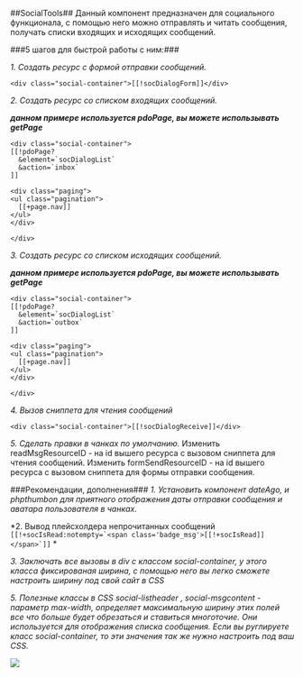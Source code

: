 ##SocialTools##
Данный компонент предназначен для социального функционала, с помощью него можно отправлять и читать сообщения, получать списки входящих и исходящих сообщений.

###5 шагов  для быстрой работы с ним:###

*1. Создать ресурс с формой отправки сообщений.*

 ```
<div class="social-container">[[!socDialogForm]]</div>
```
*2. Создать ресурс со списком входящих сообщений.*

**_данном примере используется pdoPage, вы можете использывать getPage_**

```
<div class="social-container">
[[!pdoPage?
  &element=`socDialogList`
  &action=`inbox`
]]

<div class="paging">
<ul class="pagination">
  [[+page.nav]]
</ul>
</div>

</div>

```

*3. Создать ресурс со списком исходящих сообщений.*


**_данном примере используется pdoPage, вы можете использывать getPage_**

```
<div class="social-container">
[[!pdoPage?
  &element=`socDialogList`
  &action=`outbox`
]]

<div class="paging">
<ul class="pagination">
  [[+page.nav]]
</ul>
</div>

</div>

```

*4. Вызов сниппета для чтения сообщений*

```
<div class="social-container">[[!socDialogReceive]]</div>
```

*5. Сделать правки в чанках по умолчанию.*
Изменить readMsgResourceID - на id вышего ресурса с вызовом сниппета для чтения сообщений.
Изменить formSendResourceID - на id вышего ресурса с вызовом сниппета для формы отправки сообщения.

###Рекомендации, дополнения###
*1. Установить компонент dateAgo, и phpthumbon для приятного отображения даты отправки сообщения и аватара пользователя в чанках.*

*2. Вывод плейсхолдера непрочитанных сообщений ``` [[!+socIsRead:notempty=`<span class='badge_msg'>[[!+socIsRead]]</span>`]] ``` *

*3. Заключать все вызовы в div с классом social-container, у этого класса фиксированая ширина, с помощью него вы легко сможете настроить ширину под свой сайт в CSS*

*5. Полезные классы в CSS social-listheader , social-msgcontent - параметр max-width, определяет максимальную ширину этих полей все что больше будет обрезаться и ставиться многоточие.
Они используется для отображения списка сообщения. Если вы руглируете класс social-container, то эти значения так же нужно настроить под ваш CSS.*

<a rel="fancybox" href="http://st.bezumkin.ru/files/c/2/c/c2ca21272e774ac13d6c9d7bcaaa9bc1.jpg">[![](http://st.bezumkin.ru/files/c/2/c/c2ca21272e774ac13d6c9d7bcaaa9bc1s.jpg)](http://st.bezumkin.ru/files/c/2/c/c2ca21272e774ac13d6c9d7bcaaa9bc1.jpg)

